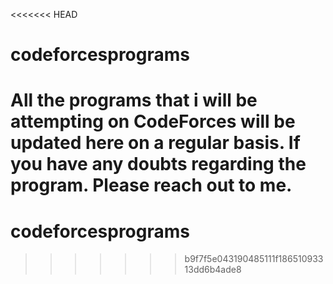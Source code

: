 <<<<<<< HEAD
# codeforcesprograms

All the programs that i will be attempting on CodeForces will be updated here on a regular basis. If you have any doubts regarding the program. Please reach out to me. 
=======
# codeforcesprograms
>>>>>>> b9f7f5e043190485111f18651093313dd6b4ade8
